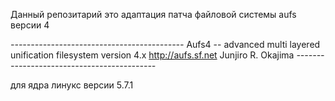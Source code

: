 
Данный репозитарий это адаптация патча файловой системы aufs версии 4 

*-------------------------------------------*
Aufs4 -- advanced multi layered unification filesystem version 4.x
http://aufs.sf.net
Junjiro R. Okajima
*-------------------------------------------*

для ядра линукс версии 5.7.1
